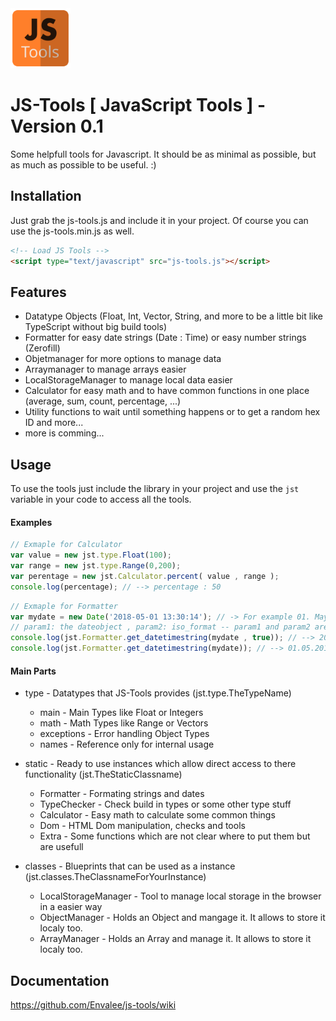 
<img src="https://github.com/Envalee/js-tools/blob/master/img/icon.svg" alt="logo" width="96">

# JS-Tools [ JavaScript Tools ] - Version 0.1

Some helpfull tools for Javascript. It should be as minimal as possible, but as much as possible to be useful. :)

## Installation

Just grab the js-tools.js and include it in your project.
Of course you can use the js-tools.min.js as well.

```html
<!-- Load JS Tools -->
<script type="text/javascript" src="js-tools.js"></script>
```

## Features

* Datatype Objects (Float, Int, Vector, String, and more to be a little bit like TypeScript without big build tools)
* Formatter for easy date strings (Date : Time) or easy number strings (Zerofill)
* Objetmanager for more options to manage data
* Arraymanager to manage arrays easier
* LocalStorageManager to manage local data easier
* Calculator for easy math and to have common functions in one place (average, sum, count, percentage, ...)
* Utility functions to wait until something happens or to get a random hex ID and more...
* more is comming...

## Usage

To use the tools just include the library in your project and use the `jst` variable in your code to
access all the tools.

#### Examples

```javascript
// Exmaple for Calculator
var value = new jst.type.Float(100);
var range = new jst.type.Range(0,200);
var perentage = new jst.Calculator.percent( value , range );
console.log(percentage); // --> percentage : 50
```

```javascript
// Exmaple for Formatter
var mydate = new Date('2018-05-01 13:30:14'); // -> For example 01. May. 2018 at 13:30 and 14 seconds
// param1: the dateobject , param2: iso_format -- param1 and param2 are optional. Default is curent date
console.log(jst.Formatter.get_datetimestring(mydate , true)); // --> 2018-05-01 13:30:14 (Year-Month-Day Hour:Minute:Second)
console.log(jst.Formatter.get_datetimestring(mydate)); // --> 01.05.2018 13:30:14 (Day.Month.Year Hour:Minute:Second)
```


#### Main Parts

* type - Datatypes that JS-Tools provides (jst.type.TheTypeName)
  * main - Main Types like Float or Integers
  * math - Math Types like Range or Vectors
  * exceptions - Error handling Object Types
  * names - Reference only for internal usage
  
* static - Ready to use instances which allow direct access to there functionality (jst.TheStaticClassname)
  * Formatter - Formating strings and dates
  * TypeChecker - Check build in types or some other type stuff
  * Calculator - Easy math to calculate some common things
  * Dom - HTML Dom manipulation, checks and tools
  * Extra - Some functions which are not clear where to put them but are usefull
 
* classes - Blueprints that can be used as a instance (jst.classes.TheClassnameForYourInstance)
  * LocalStorageManager - Tool to manage local storage in the browser in a easier way
  * ObjectManager - Holds an Object and mangage it. It allows to store it localy too.
  * ArrayManager - Holds an Array and manage it. It allows to store it localy too.

## Documentation
https://github.com/Envalee/js-tools/wiki
